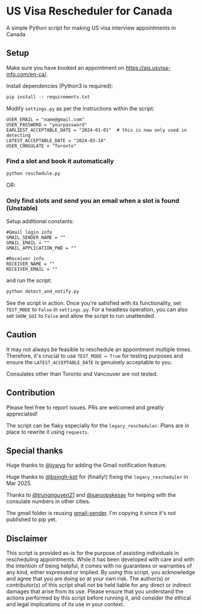 # US Visa Rescheduler for Canada

A simple Python script for making US visa interview appointments in Canada

## Setup

Make sure you have booked an appointment on https://ais.usvisa-info.com/en-ca/.

Install dependencies (Python3 is required):
```sh
pip install -r requirements.txt
```

Modify `settings.py` as per the instructions within the script:

```python3
USER_EMAIL = "name@gmail.com"
USER_PASSWORD = "yourpassword"
EARLIEST_ACCEPTABLE_DATE = "2024-01-01"  # this is now only used in detecting
LATEST_ACCEPTABLE_DATE = "2024-03-14" 
USER_CONSULATE = "Toronto"
```

### Find a slot and book it automatically

```sh
python reschedule.py
```

OR:

### Only find slots and send you an email when a slot is found (Unstable)

Setup additional constants:
```python3
#Gmail login info
GMAIL_SENDER_NAME = ""
GMAIL_EMAIL = ""
GMAIL_APPLICATION_PWD = ""

#Receiver info
RECEIVER_NAME = ""
RECEIVER_EMAIL = ""
```

and run the script:

```sh
python detect_and_notify.py
```

See the script in action. Once you're satisfied with its functionality, set `TEST_MODE` to `False` in `settings.py`. For a headless operation, you can also set `SHOW_GUI` to `False` and allow the script to run unattended.

## Caution

It may not always be feasible to reschedule an appointment multiple times. Therefore, it's crucial to use `TEST_MODE = True` for testing purposes and ensure the `LATEST_ACCEPTABLE_DATE` is genuinely acceptable to you.

Consulates other than Toronto and Vancouver are not tested.

## Contribution

Please feel free to report issues. PRs are welcomed and greatly appreciated!

The script can be flaky especially for the `legacy_rescheduler`.  Plans are in place to rewrite it using `requests`.

## Special thanks
Huge thanks to [@jywyq](https://github.com/jywyq) for adding the Gmail notification feature.

Huge thanks to [@bsingh-kpt](https://github.com/bsingh-kpt) for (finally!) fixing the `legacy_rescheduler` in Mar 2025.

Thanks to [@trungnguyen21](https://github.com/trungnguyen21) and [@saroopskesav](https://github.com/saroopskesav) for helping with the consulate numbers in other cities.

The gmail folder is reusing [gmail-sender](https://github.com/paulc/gmail-sender/tree/master). I'm copying it since it's not published to pip yet.

## Disclaimer

This script is provided as-is for the purpose of assisting individuals in rescheduling appointments. While it has been developed with care and with the intention of being helpful, it comes with no guarantees or warranties of any kind, either expressed or implied. By using this script, you acknowledge and agree that you are doing so at your own risk. The author(s) or contributor(s) of this script shall not be held liable for any direct or indirect damages that arise from its use. Please ensure that you understand the actions performed by this script before running it, and consider the ethical and legal implications of its use in your context.
